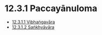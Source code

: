 # 12.3.1 Paccayānuloma

* [12.3.1.1 Vibhaṅgavāra](12.3.1/12.3.1.1.md)
* [12.3.1.2 Saṅkhyāvāra](12.3.1/12.3.1.2.md)
